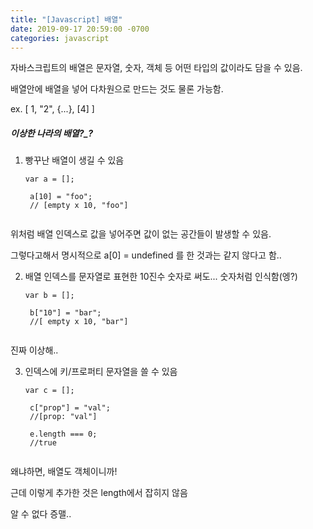 ```yaml
---
title: "[Javascript] 배열"
date: 2019-09-17 20:59:00 -0700
categories: javascript
---
```


자바스크립트의 배열은 문자열, 숫자, 객체 등 어떤 타입의 값이라도 담을 수 있음.

배열안에 배열을 넣어 다차원으로 만드는 것도 물론 가능함.

ex. [ 1, "2", {...}, [4] ]



##### 이상한 나라의 배열?_?
 
 
1. 빵꾸난 배열이 생길 수 있음

    <pre><code>var a = [];

    a[10] = "foo";
    // [empty x 10, "foo"] 
    </code></pre>
 
위처럼 배열 인덱스로 값을 넣어주면 값이 없는 공간들이 발생할 수 있음.

그렇다고해서 명시적으로 a[0] = undefined 를 한 것과는 같지 않다고 함..



2. 배열 인덱스를 문자열로 표현한 10진수 숫자로 써도... 숫자처럼 인식함(엥?)

    <pre><code>var b = [];

    b["10"] = "bar";
    //[ empty x 10, "bar"]
    </code></pre> 

진짜 이상해..



3. 인덱스에 키/프로퍼티 문자열을 쓸 수 있음

    <pre><code>var c = [];

    c["prop"] = "val";
    //[prop: "val"]

    e.length === 0;
    //true
    </code></pre> 

왜냐하면, 배열도 객체이니까!

근데 이렇게 추가한 것은 length에서 잡히지 않음

알 수 없다 증맬..
